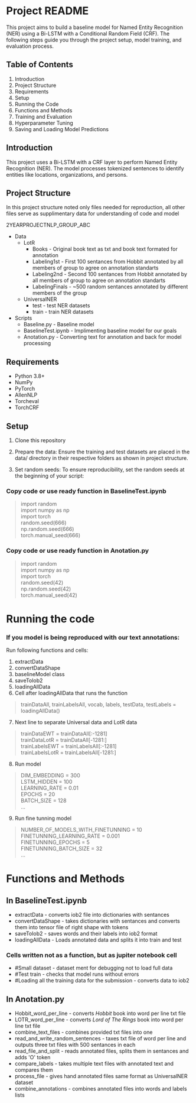 # Project README

This project aims to build a baseline model for Named Entity Recognition (NER) using a Bi-LSTM with a Conditional Random Field (CRF). The following steps guide you through the project setup, model training, and evaluation process.

## Table of Contents
1. Introduction
2. Project Structure
3. Requirements
4. Setup
5. Running the Code
6. Functions and Methods
7. Training and Evaluation
8. Hyperparameter Tuning
9. Saving and Loading Model Predictions

## Introduction

This project uses a Bi-LSTM with a CRF layer to perform Named Entity Recognition (NER). The model processes tokenized sentences to identify entities like locations, organizations, and persons.

## Project Structure
In this project structure noted only files needed for reproduction, all other files serve as supplimentary data for understanding of code and model

2YEARPROJECTNLP_GROUP_ABC
* Data
    * LotR 
        * Books - Original book text as txt and book text formated for annotation
        * Labeling1st - First 100 sentances from Hobbit annotated by all members of group to agree on annotation standarts
        * Labeling2nd - Second 100 sentances from Hobbit annotated by all members of group to agree on annotation standarts
        * LabelingFinals - ~500 random sentances annotated by different members of the group
    * UniversalNER
        * test - test NER datasets
        * train - train NER datasets
* Scripts
    * Baseline.py - Baseline model
    * BaselineTest.ipynb - Implimenting baseline model for our goals 
    * Anotation.py - Converting text for annotation and back for model processing

## Requirements
* Python 3.8+
* NumPy
* PyTorch
* AllenNLP
* Torcheval
* TorchCRF

## Setup
1. Clone this repository

2. Prepare the data:
Ensure the training and test datasets are placed in the data/ directory in their respective folders as shown in project structure.

3. Set random seeds:
To ensure reproducibility, set the random seeds at the beginning of your script:
### Copy code or use ready function in BaselineTest.ipynb
>import random\
>import numpy as np\
>import torch\
>random.seed(666)\
>np.random.seed(666)\
>torch.manual_seed(666)
### Copy code or use ready function in Anotation.py
>import random\
>import numpy as np\
>import torch\
>random.seed(42)\
>np.random.seed(42)\
>torch.manual_seed(42)

# Running the code
### If you model is being reproduced with our text annotations:
Run following functions and cells:
1. extractData
2. convertDataShape
3. baselineModel class
4. saveToIob2
5. loadingAllData
6. Cell after loadingAllData that runs the function
>trainDataAll, trainLabelsAll, vocab, labels, testData, testLabels = loadingAllData()
7. Next line to separate Universal data and LotR data
>trainDataEWT = trainDataAll[:-1281]\
>trainDataLotR = trainDataAll[-1281:]\
>trainLabelsEWT = trainLabelsAll[:-1281]\
>trainLabelsLotR = trainLabelsAll[-1281:]
8. Run model
>DIM_EMBEDDING = 300\
>LSTM_HIDDEN = 100\
>LEARNING_RATE = 0.01\
>EPOCHS = 20\
>BATCH_SIZE = 128\
>...
9. Run fine tunning model
>NUMBER_OF_MODELS_WITH_FINETUNNING = 10\
>FINETUNNING_LEARNING_RATE = 0.001\
>FINETUNNING_EPOCHS = 5\
>FINETUNNING_BATCH_SIZE = 32\
>...

# Functions and Methods 

## In BaselineTest.ipynb
* extractData - converts iob2 file into dictionaries with sentances 
* convertDataShape - takes dictionaries with sentances and converts them into tensor file of right shape with tokens
* saveToIob2 - saves words and their labels into iob2 format
* loadingAllData - Loads annotated data and splits it into train and test
###     Cells written not as a function, but as jupiter notebook cell
* #Small dataset - dataset ment for debugging not to load full data
* #Test train - checks that model runs without errors
* #Loading all the training data for the submission - converts data to iob2 

## In Anotation.py
* Hobbit_word_per_line - converts *Hobbit* book into word per line txt file
* LOTR_word_per_line - converts *Lord of The Rings* book into word per line txt file
* combine_text_files - combines provided txt files into one
* read_and_write_random_sentences - taxes txt file of word per line and outputs three txt files with 500 sentances in each
* read_file_and_split - reads annotated files, splits them in sentances and adds 'O' token
* compare_labels - takes multiple text files with annotated text and compares them
* process_file - gives hand annotated files same format as UniversalNER dataset
* combine_annotations - combines annotated files into words and labels lists
